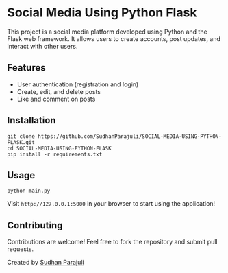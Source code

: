 
Social Media Using Python Flask
===============================

This project is a social media platform developed using Python and the Flask web framework. It allows users to create accounts, post updates, and interact with other users.

Features
--------

*   User authentication (registration and login)
*   Create, edit, and delete posts
*   Like and comment on posts

Installation
------------

    git clone https://github.com/SudhanParajuli/SOCIAL-MEDIA-USING-PYTHON-FLASK.git
    cd SOCIAL-MEDIA-USING-PYTHON-FLASK
    pip install -r requirements.txt

Usage
-----

    python main.py

Visit `http://127.0.0.1:5000` in your browser to start using the application!

Contributing
------------

Contributions are welcome! Feel free to fork the repository and submit pull requests.

Created by [Sudhan Parajuli](https://github.com/SudhanParajuli)
